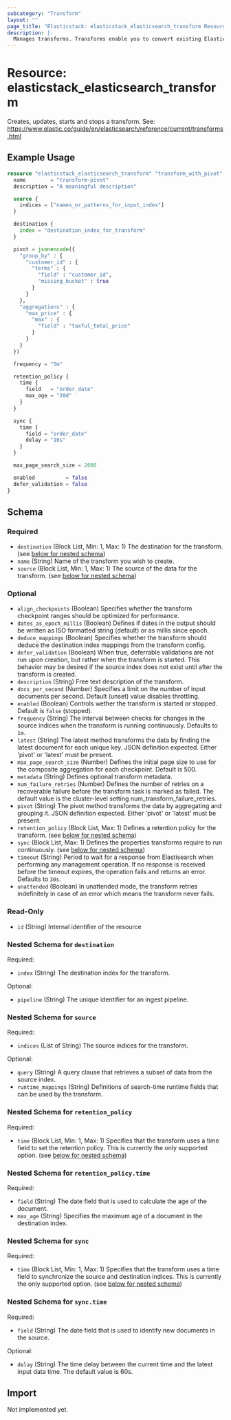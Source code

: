 ```yaml
---
subcategory: "Transform"
layout: ""
page_title: "Elasticstack: elasticstack_elasticsearch_transform Resource"
description: |-
  Manages transforms. Transforms enable you to convert existing Elasticsearch indices into summarized indices.
---
```


# Resource: elasticstack_elasticsearch_transform

Creates, updates, starts and stops a transform. See: https://www.elastic.co/guide/en/elasticsearch/reference/current/transforms.html

## Example Usage

```terraform
resource "elasticstack_elasticsearch_transform" "transform_with_pivot" {
  name        = "transform-pivot"
  description = "A meaningful description"

  source {
    indices = ["names_or_patterns_for_input_index"]
  }

  destination {
    index = "destination_index_for_transform"
  }

  pivot = jsonencode({
    "group_by" : {
      "customer_id" : {
        "terms" : {
          "field" : "customer_id",
          "missing_bucket" : true
        }
      }
    },
    "aggregations" : {
      "max_price" : {
        "max" : {
          "field" : "taxful_total_price"
        }
      }
    }
  })

  frequency = "5m"

  retention_policy {
    time {
      field   = "order_date"
      max_age = "30d"
    }
  }

  sync {
    time {
      field = "order_date"
      delay = "10s"
    }
  }

  max_page_search_size = 2000

  enabled          = false
  defer_validation = false
}
```

<!-- schema generated by tfplugindocs -->
## Schema

### Required

- `destination` (Block List, Min: 1, Max: 1) The destination for the transform. (see [below for nested schema](#nestedblock--destination))
- `name` (String) Name of the transform you wish to create.
- `source` (Block List, Min: 1, Max: 1) The source of the data for the transform. (see [below for nested schema](#nestedblock--source))

### Optional

- `align_checkpoints` (Boolean) Specifies whether the transform checkpoint ranges should be optimized for performance.
- `dates_as_epoch_millis` (Boolean) Defines if dates in the output should be written as ISO formatted string (default) or as millis since epoch.
- `deduce_mappings` (Boolean) Specifies whether the transform should deduce the destination index mappings from the transform config.
- `defer_validation` (Boolean) When true, deferrable validations are not run upon creation, but rather when the transform is started. This behavior may be desired if the source index does not exist until after the transform is created.
- `description` (String) Free text description of the transform.
- `docs_per_second` (Number) Specifies a limit on the number of input documents per second. Default (unset) value disables throttling.
- `enabled` (Boolean) Controls wether the transform is started or stopped. Default is `false` (stopped).
- `frequency` (String) The interval between checks for changes in the source indices when the transform is running continuously. Defaults to `1m`.
- `latest` (String) The latest method transforms the data by finding the latest document for each unique key. JSON definition expected. Either 'pivot' or 'latest' must be present.
- `max_page_search_size` (Number) Defines the initial page size to use for the composite aggregation for each checkpoint. Default is 500.
- `metadata` (String) Defines optional transform metadata.
- `num_failure_retries` (Number) Defines the number of retries on a recoverable failure before the transform task is marked as failed. The default value is the cluster-level setting num_transform_failure_retries.
- `pivot` (String) The pivot method transforms the data by aggregating and grouping it. JSON definition expected. Either 'pivot' or 'latest' must be present.
- `retention_policy` (Block List, Max: 1) Defines a retention policy for the transform. (see [below for nested schema](#nestedblock--retention_policy))
- `sync` (Block List, Max: 1) Defines the properties transforms require to run continuously. (see [below for nested schema](#nestedblock--sync))
- `timeout` (String) Period to wait for a response from Elastisearch when performing any management operation. If no response is received before the timeout expires, the operation fails and returns an error. Defaults to `30s`.
- `unattended` (Boolean) In unattended mode, the transform retries indefinitely in case of an error which means the transform never fails.

### Read-Only

- `id` (String) Internal identifier of the resource

<a id="nestedblock--destination"></a>
### Nested Schema for `destination`

Required:

- `index` (String) The destination index for the transform.

Optional:

- `pipeline` (String) The unique identifier for an ingest pipeline.


<a id="nestedblock--source"></a>
### Nested Schema for `source`

Required:

- `indices` (List of String) The source indices for the transform.

Optional:

- `query` (String) A query clause that retrieves a subset of data from the source index.
- `runtime_mappings` (String) Definitions of search-time runtime fields that can be used by the transform.


<a id="nestedblock--retention_policy"></a>
### Nested Schema for `retention_policy`

Required:

- `time` (Block List, Min: 1, Max: 1) Specifies that the transform uses a time field to set the retention policy. This is currently the only supported option. (see [below for nested schema](#nestedblock--retention_policy--time))

<a id="nestedblock--retention_policy--time"></a>
### Nested Schema for `retention_policy.time`

Required:

- `field` (String) The date field that is used to calculate the age of the document.
- `max_age` (String) Specifies the maximum age of a document in the destination index.



<a id="nestedblock--sync"></a>
### Nested Schema for `sync`

Required:

- `time` (Block List, Min: 1, Max: 1) Specifies that the transform uses a time field to synchronize the source and destination indices. This is currently the only supported option. (see [below for nested schema](#nestedblock--sync--time))

<a id="nestedblock--sync--time"></a>
### Nested Schema for `sync.time`

Required:

- `field` (String) The date field that is used to identify new documents in the source.

Optional:

- `delay` (String) The time delay between the current time and the latest input data time. The default value is 60s.

## Import

Not implemented yet.
